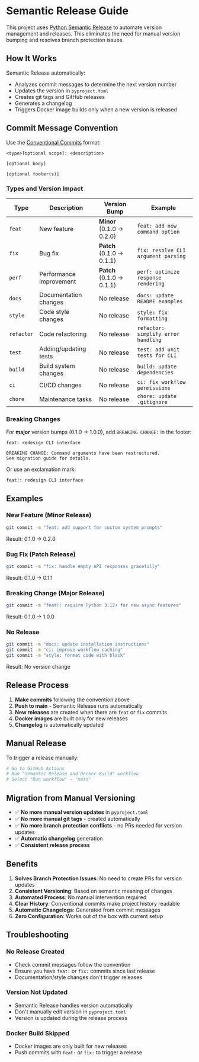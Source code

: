 # Semantic Release Guide

This project uses [Python Semantic Release](https://python-semantic-release.readthedocs.io/) to automate version management and releases. This eliminates the need for manual version bumping and resolves branch protection issues.

## How It Works

Semantic Release automatically:
- Analyzes commit messages to determine the next version number
- Updates the version in `pyproject.toml`
- Creates git tags and GitHub releases
- Generates a changelog
- Triggers Docker image builds only when a new version is released

## Commit Message Convention

Use the [Conventional Commits](https://www.conventionalcommits.org/) format:

```
<type>[optional scope]: <description>

[optional body]

[optional footer(s)]
```

### Types and Version Impact

| Type | Description | Version Bump | Example |
|------|-------------|--------------|---------|
| `feat` | New feature | **Minor** (0.1.0 → 0.2.0) | `feat: add new command option` |
| `fix` | Bug fix | **Patch** (0.1.0 → 0.1.1) | `fix: resolve CLI argument parsing` |
| `perf` | Performance improvement | **Patch** (0.1.0 → 0.1.1) | `perf: optimize response rendering` |
| `docs` | Documentation changes | No release | `docs: update README examples` |
| `style` | Code style changes | No release | `style: fix formatting` |
| `refactor` | Code refactoring | No release | `refactor: simplify error handling` |
| `test` | Adding/updating tests | No release | `test: add unit tests for CLI` |
| `build` | Build system changes | No release | `build: update dependencies` |
| `ci` | CI/CD changes | No release | `ci: fix workflow permissions` |
| `chore` | Maintenance tasks | No release | `chore: update .gitignore` |

### Breaking Changes

For **major** version bumps (0.1.0 → 1.0.0), add `BREAKING CHANGE:` in the footer:

```
feat: redesign CLI interface

BREAKING CHANGE: Command arguments have been restructured. 
See migration guide for details.
```

Or use an exclamation mark:

```
feat!: redesign CLI interface
```

## Examples

### New Feature (Minor Release)
```bash
git commit -m "feat: add support for custom system prompts"
```
Result: 0.1.0 → 0.2.0

### Bug Fix (Patch Release)
```bash
git commit -m "fix: handle empty API responses gracefully"
```
Result: 0.1.0 → 0.1.1

### Breaking Change (Major Release)
```bash
git commit -m "feat!: require Python 3.12+ for new async features"
```
Result: 0.1.0 → 1.0.0

### No Release
```bash
git commit -m "docs: update installation instructions"
git commit -m "ci: improve workflow caching"
git commit -m "style: format code with black"
```
Result: No version change

## Release Process

1. **Make commits** following the convention above
2. **Push to main** - Semantic Release runs automatically
3. **New releases** are created when there are `feat` or `fix` commits
4. **Docker images** are built only for new releases
5. **Changelog** is automatically updated

## Manual Release

To trigger a release manually:

```bash
# Go to GitHub Actions
# Run "Semantic Release and Docker Build" workflow
# Select "Run workflow" → "main"
```

## Migration from Manual Versioning

- ✅ **No more manual version updates** in `pyproject.toml`
- ✅ **No more manual git tags** - created automatically  
- ✅ **No more branch protection conflicts** - no PRs needed for version updates
- ✅ **Automatic changelog** generation
- ✅ **Consistent release process**

## Benefits

1. **Solves Branch Protection Issues**: No need to create PRs for version updates
2. **Consistent Versioning**: Based on semantic meaning of changes
3. **Automated Process**: No manual intervention required
4. **Clear History**: Conventional commits make project history readable
5. **Automatic Changelogs**: Generated from commit messages
6. **Zero Configuration**: Works out of the box with current setup

## Troubleshooting

### No Release Created
- Check commit messages follow the convention
- Ensure you have `feat:` or `fix:` commits since last release
- Documentation/style changes don't trigger releases

### Version Not Updated
- Semantic Release handles version automatically
- Don't manually edit version in `pyproject.toml`
- Version is updated during the release process

### Docker Build Skipped
- Docker images are only built for new releases
- Push commits with `feat:` or `fix:` to trigger a release